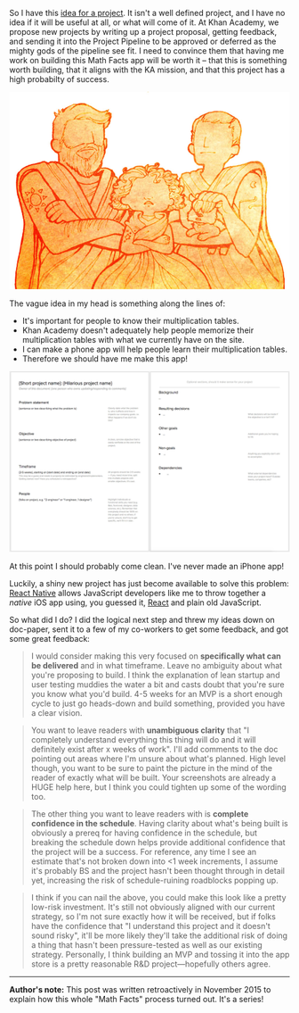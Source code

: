 So I have this [idea for a project](/post/math-facts-part-1). It isn't a well defined project, and I have no idea if it will be useful at all, or what will come of it. At Khan Academy, we propose new projects by writing up a project proposal, getting feedback, and sending it into the Project Pipeline to be approved or deferred as the mighty gods of the pipeline see fit. I need to convince them that having me work on building this Math Facts app will be worth it – that this is something worth building, that it aligns with the KA mission, and that this project has a high probabilty of success.

![This is a thing that I drew. It's three people in greek-god style togas with their arms crossed and they have no eyes because it looked more dramatic that way. They look like people made from the sun, and they are looking down on you (except I guess they have no eyes???) and will pass judgement on your project proposal. They are actually three people I work with. They're all nice. I hope they think this is funny. I wonder if anyone reads the silly things I write in the alt-text.](../images/project-pipeline-gods.jpg "The project pipeline gods. (Dramatization)")

The vague idea in my head is something along the lines of:

- It's important for people to know their multiplication tables.
- Khan Academy doesn't adequately help people memorize their multiplication tables with what we currently have on the site.
- I can make a phone app will help people learn their multiplication tables.
- Therefore we should have me make this app!

![This shows a screenshot of our project template doc. The highlights are that it needs a problem statement, an objective, a timeframe (all projects are 2-5 weeks, and a list of people (or types of people, like an engineer and a designer) who will work on it. It also has room for adding more background information. There's a link in the caption!)](../images/project-proposal-doc.jpg "Khan Academy's project proposal [template](https://docs.google.com/document/d/12PuKDPfwD3SJg90nbOjnYcfFRXP0CMB117Cng7Zfo6g/edit?usp=sharing).")

At this point I should probably come clean. I've never made an iPhone app!

Luckily, a shiny new project has just become available to solve this problem: [React Native](https://facebook.github.io/react-native/) allows JavaScript developers like me to throw together a *native* iOS app using, you guessed it, [React](http://facebook.github.io/react/) and plain old JavaScript.

So what did I do? I did the logical next step and threw my ideas down on doc-paper, sent it to a few of my co-workers to get some feedback, and got some great feedback:

> I would consider making this very focused on **specifically what can be delivered** and in what timeframe. Leave no ambiguity about what you're proposing to build. I think the explanation of lean startup and user testing muddies the water a bit and casts doubt that you're sure you know what you'd build. 4-5 weeks for an MVP is a short enough cycle to just go heads-down and build something, provided you have a clear vision.

> You want to leave readers with **unambiguous clarity** that "I completely understand everything this thing will do and it will definitely exist after x weeks of work". I'll add comments to the doc pointing out areas where I'm unsure about what's planned. High level though, you want to be sure to paint the picture in the mind of the reader of exactly what will be built. Your screenshots are already a HUGE help here, but I think you could tighten up some of the wording too.

> The other thing you want to leave readers with is **complete confidence in the schedule**. Having clarity about what's being built is obviously a prereq for having confidence in the schedule, but breaking the schedule down helps provide additional confidence that the project will be a success. For reference, any time I see an estimate that's not broken down into <1 week increments, I assume it's probably BS and the project hasn't been thought through in detail yet, increasing the risk of schedule-ruining roadblocks popping up.

> I think if you can nail the above, you could make this look like a pretty low-risk investment. It's still not obviously aligned with our current strategy, so I'm not sure exactly how it will be received, but if folks have the confidence that "I understand this project and it doesn't sound risky", it'll be more likely they'll take the additional risk of doing a thing that hasn't been pressure-tested as well as our existing strategy. Personally, I think building an MVP and tossing it into the app store is a pretty reasonable R&D project—hopefully others agree.


------

**Author's note:** This post was written retroactively in November 2015 to explain how this whole "Math Facts" process turned out. It's a series!

